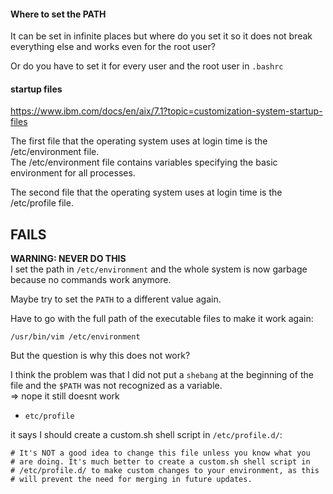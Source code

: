 #### Where to set the PATH

It can be set in infinite places but where do you set it so it does not break everything else and works even for the root user?

Or do you have to set it for every user and the root user in `.bashrc`

#### startup files

https://www.ibm.com/docs/en/aix/7.1?topic=customization-system-startup-files

The first file that the operating system uses at login time is the /etc/environment file.\
The /etc/environment file contains variables specifying the basic environment for all processes.

The second file that the operating system uses at login time is the /etc/profile file.



## FAILS

**WARNING: NEVER DO THIS**\
I set the path in `/etc/environment` and the whole system is now garbage because no commands work anymore.

Maybe try to set the `PATH` to a different value again.

Have to go with the full path of the executable files to make it work again:
```
/usr/bin/vim /etc/environment
```

But the question is why this does not work?

I think the problem was that I did not put a `shebang` at the beginning of the file and the `$PATH` was not recognized as a variable.\
=> nope it still doesnt work


- `etc/profile`

it says I should create a custom.sh shell script in `/etc/profile.d/`:
```
# It's NOT a good idea to change this file unless you know what you
# are doing. It's much better to create a custom.sh shell script in
# /etc/profile.d/ to make custom changes to your environment, as this
# will prevent the need for merging in future updates.
```

